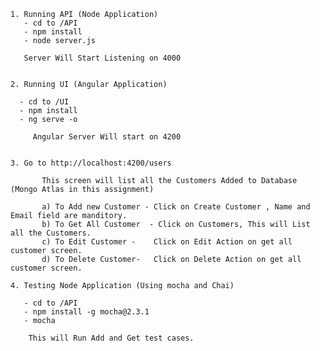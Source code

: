 								

								
	1. Running API (Node Application)
	   - cd to /API
	   - npm install
	   - node server.js
	   
	   Server Will Start Listening on 4000
	   
	   
	2. Running UI (Angular Application)
	
	  - cd to /UI
	  - npm install
	  - ng serve -o
	  
     	 Angular Server Will start on 4200


	3. Go to http://localhost:4200/users

	       This screen will list all the Customers Added to Database (Mongo Atlas in this assignment)

	       a) To Add new Customer - Click on Create Customer , Name and Email field are manditory.
	       b) To Get All Customer  - Click on Customers, This will List all the Customers.
	       c) To Edit Customer -    Click on Edit Action on get all customer screen.
	       d) To Delete Customer-   Click on Delete Action on get all customer screen.
	   
	4. Testing Node Application (Using mocha and Chai)

       - cd to /API
       - npm install -g mocha@2.3.1
       - mocha

        This will Run Add and Get test cases.


		
  	   
	
